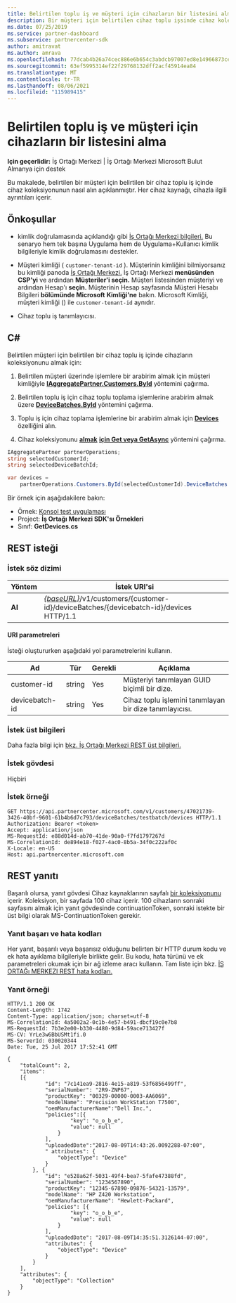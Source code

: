 ```yaml
---
title: Belirtilen toplu iş ve müşteri için cihazların bir listesini alma
description: Bir müşteri için belirtilen cihaz toplu işsinde cihaz koleksiyonunu ve cihaz ayrıntılarını alma.
ms.date: 07/25/2019
ms.service: partner-dashboard
ms.subservice: partnercenter-sdk
author: amitravat
ms.author: amrava
ms.openlocfilehash: 77dcab4b26a74cec886e6b654c3abdcb97007ed8e14966873ce43fdcbc1d2809
ms.sourcegitcommit: 63ef5995314ef22f29768132dff2acf45914ea84
ms.translationtype: MT
ms.contentlocale: tr-TR
ms.lasthandoff: 08/06/2021
ms.locfileid: "115989415"
---
```

# <a name="get-a-list-of-devices-for-the-specified-batch-and-customer"></a>Belirtilen toplu iş ve müşteri için cihazların bir listesini alma

**Için geçerlidir:** İş Ortağı Merkezi | İş Ortağı Merkezi Microsoft Bulut Almanya için destek

Bu makalede, belirtilen bir müşteri için belirtilen bir cihaz toplu iş içinde cihaz koleksiyonunun nasıl alın açıklanmıştır. Her cihaz kaynağı, cihazla ilgili ayrıntıları içerir.

## <a name="prerequisites"></a>Önkoşullar

- kimlik doğrulamasında açıklandığı gibi [İş Ortağı Merkezi bilgileri.](partner-center-authentication.md) Bu senaryo hem tek başına Uygulama hem de Uygulama+Kullanıcı kimlik bilgileriyle kimlik doğrulamasını destekler.

- Müşteri kimliği ( `customer-tenant-id` ). Müşterinin kimliğini bilmiyorsanız bu kimliği panoda [İş Ortağı Merkezi.](https://partner.microsoft.com/dashboard) İş Ortağı Merkezi **menüsünden CSP'yi** ve ardından **Müşteriler'i seçin.** Müşteri listesinden müşteriyi ve ardından Hesap'ı **seçin.** Müşterinin Hesap sayfasında Müşteri Hesabı Bilgileri **bölümünde Microsoft** **Kimliği'ne** bakın. Microsoft Kimliği, müşteri kimliği () ile `customer-tenant-id` aynıdır.

- Cihaz toplu iş tanımlayıcısı.

## <a name="c"></a>C\#

Belirtilen müşteri için belirtilen bir cihaz toplu iş içinde cihazların koleksiyonunu almak için:

1. Belirtilen müşteri üzerinde işlemlere bir arabirim almak için müşteri kimliğiyle [**IAggregatePartner.Customers.ById**](/dotnet/api/microsoft.store.partnercenter.customers.icustomercollection.byid) yöntemini çağırma.

2. Belirtilen toplu iş için cihaz toplu toplama işlemlerine arabirim almak üzere [**DeviceBatches.ById**](/dotnet/api/microsoft.store.partnercenter.devicesdeployment.idevicesbatchcollection.byid) yöntemini çağırma.

3. Toplu iş için cihaz toplama işlemlerine bir arabirim almak için [**Devices**](/dotnet/api/microsoft.store.partnercenter.devicesdeployment.idevicesbatch.devices) özelliğini alın.

4. Cihaz koleksiyonunu [**almak**](/dotnet/api/microsoft.store.partnercenter.devicesdeployment.idevicecollection.get) [**için Get veya GetAsync**](/dotnet/api/microsoft.store.partnercenter.devicesdeployment.idevicecollection.getasync) yöntemini çağırma.

``` csharp
IAggregatePartner partnerOperations;
string selectedCustomerId;
string selectedDeviceBatchId;

var devices =
    partnerOperations.Customers.ById(selectedCustomerId).DeviceBatches.ById(selectedDeviceBatchId).Devices.Get();
```

Bir örnek için aşağıdakilere bakın:

- Örnek: [Konsol test uygulaması](console-test-app.md)
- Project: **İş Ortağı Merkezi SDK'sı Örnekleri**
- Sınıf: **GetDevices.cs**

## <a name="rest-request"></a>REST isteği

### <a name="request-syntax"></a>İstek söz dizimi

| Yöntem  | İstek URI'si                                                                                                            |
|---------|------------------------------------------------------------------------------------------------------------------------|
| **Al** | [*{baseURL}*](partner-center-rest-urls.md)/v1/customers/{customer-id}/deviceBatches/{devicebatch-id}/devices HTTP/1.1 |

#### <a name="uri-parameters"></a>URI parametreleri

İsteği oluştururken aşağıdaki yol parametrelerini kullanın.

| Ad           | Tür   | Gerekli | Açıklama                                           |
|----------------|--------|----------|-------------------------------------------------------|
| customer-id    | string | Yes      | Müşteriyi tanımlayan GUID biçimli bir dize. |
| devicebatch-id | string | Yes      | Cihaz toplu işlemini tanımlayan bir dize tanımlayıcısı. |

### <a name="request-headers"></a>İstek üst bilgileri

Daha fazla bilgi için [bkz. İş Ortağı Merkezi REST üst bilgileri.](headers.md)

### <a name="request-body"></a>İstek gövdesi

Hiçbiri

### <a name="request-example"></a>İstek örneği

```http
GET https://api.partnercenter.microsoft.com/v1/customers/47021739-3426-40bf-9601-61b4b6d7c793/deviceBatches/testbatch/devices HTTP/1.1
Authorization: Bearer <token>
Accept: application/json
MS-RequestId: e88d014d-ab70-41de-90a0-f7fd1797267d
MS-CorrelationId: de894e18-f027-4ac0-8b5a-34f0c222af0c
X-Locale: en-US
Host: api.partnercenter.microsoft.com
```

## <a name="rest-response"></a>REST yanıtı

Başarılı olursa, yanıt gövdesi Cihaz kaynaklarının sayfalı [bir koleksiyonunu](device-deployment-resources.md#device) içerir. Koleksiyon, bir sayfada 100 cihaz içerir. 100 cihazların sonraki sayfasını almak için yanıt gövdesinde continuationToken, sonraki istekte bir üst bilgi olarak MS-ContinuationToken gerekir.

### <a name="response-success-and-error-codes"></a>Yanıt başarı ve hata kodları

Her yanıt, başarılı veya başarısız olduğunu belirten bir HTTP durum kodu ve ek hata ayıklama bilgileriyle birlikte gelir. Bu kodu, hata türünü ve ek parametreleri okumak için bir ağ izleme aracı kullanın. Tam liste için bkz. [İŞ ORTAĞı MERKEZI REST hata kodları.](error-codes.md)

### <a name="response-example"></a>Yanıt örneği

```http
HTTP/1.1 200 OK
Content-Length: 1742
Content-Type: application/json; charset=utf-8
MS-CorrelationId: 4a5002a2-0c1b-4e57-b491-dbcf19c0e7b8
MS-RequestId: 7b3e2e00-b330-4480-9d84-59ace713427f
MS-CV: YrLe3w6BbUSMt1fi.0
MS-ServerId: 030020344
Date: Tue, 25 Jul 2017 17:52:41 GMT

{
    "totalCount": 2,
    "items":
    [{
            "id": "7c141ea9-2816-4e15-a819-53f6856499ff",
            "serialNumber": "2R9-ZNP67",
            "productKey": "00329-00000-0003-AA6069",
            "modelName": "Precision WorkStation T7500",
            "oemManufacturerName":"Dell Inc.",
            "policies":[{
                    "key": "o_o_b_e",
                    "value": null
                }
            ],
            "uploadedDate":"2017-08-09T14:43:26.0092288-07:00",
            " attributes": {
                "objectType": "Device"
            }
        }, {
            "id": "e528a62f-5031-49f4-bea7-5fafe47388fd",
            "serialNumber": "1234567890",
            "productKey": "12345-67890-09876-54321-13579",
            "modelName": "HP Z420 Workstation",
            "oemManufacturerName": "Hewlett-Packard",
            "policies": [{
                    "key": "o_o_b_e",
                    "value": null
                }
            ],
            "uploadedDate": "2017-08-09T14:35:51.3126144-07:00",
            "attributes": {
                "objectType": "Device"
            }
        }
    ],
    "attributes": {
        "objectType": "Collection"
    }
}
```

